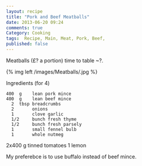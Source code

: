 ```yaml
---
layout: recipe
title: "Pork and Beef Meatballs"
date: 2013-06-20 09:24
comments: true
Category: Cooking
tags:  Recipe, Main, Meat, Pork, Beef,
published: false
---
```


Meatballs (£? a portion) time to table  ~?.

{% img left /images/Meatballs/.jpg %}

Ingredients (for 4)

    
    400  g    lean pork mince
    400  g    lean beef mince
      2  tbsp breadcrumbs
      2       onions
      1       clove garlic
      1/2     bunch fresh thyme
      1/2     bunch fresh parsely
      1       small fennel bulb
      1       whole nutmeg
  2x400  g    tinned tomatoes
      1       lemon
      

My preferebce is to use buffalo instead of beef mince.

